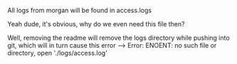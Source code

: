All logs from morgan will be found in access.logs

Yeah dude, it's obvious, why do we even need this file then?

Well, removing the readme will remove the logs directory while pushing into git, which will in turn cause this error --> Error: ENOENT: no such file or directory, open './logs/access.log'
